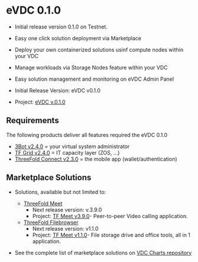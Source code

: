 # eVDC 0.1.0

- Initial release version 0.1.0 on Testnet.
- Easy one click solution deployment via Marketplace
- Deploy your own containerized solutions usinf compute nodes within your VDC
- Manage workloads via Storage Nodes feature within your VDC
- Easy solution management and monitoring on eVDC Admin Panel

- Initial Release Version: eVDC v0.1.0
- Project: [eVDC v.0.1.0](https://github.com/orgs/threefoldtech/projects/121)

## Requirements

The following products deliver all features required the eVDC 0.1.0

- [3Bot v2.4.0](products/3bot2.4.md) = your virtual system administrator
- [TF Grid v2.4.0](products/tfgrid2.4.md) = IT capacity layer (ZOS, ...)
- [ThreeFold Connect v2.3.0](threefoldconnect2.3.md) = the mobile app (wallet/authentication)

## Marketplace Solutions

 - Solutions, available but not limited to:
 
    - [ThreeFold Meet](https://github.com/crystaluniverse/crystalmeet_frontend)
      - Next release version: v.3.9.0
      - Project: [TF Meet v3.9.0](https://github.com/orgs/crystaluniverse/projects/1)- Peer-to-peer Video calling application.
    - [ThreeFold Filebrowser](https://github.com/crystaluniverse/crystal_filebrowser)
      - Next release version: v1.1.0
      - Project: [TF Meet v1.1.0](https://github.com/crystaluniverse/crystal_filebrowser/projects/1)- File storage drive and office tools, all in 1 application.
      
- See the complete list of marketplace solutions on [VDC Charts repository](https://github.com/threefoldtech/vdc-solutions-charts)

